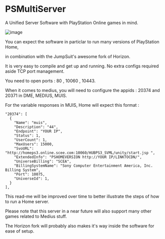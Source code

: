 # PSMultiServer
 A Unified Server Software with PlayStation Online games in mind.
 
![image](https://github.com/GitHubProUser67/PSMultiServer/assets/127040195/b4c10194-5e0f-4822-9987-7fd20106fd6b)
 
 You can expect the software in particlar to run many versions of PlayStation Home,
 
 in combination with the JumpSuit's awesome fork of Horizon.
 
 It is very easy to compile and get up and running. No extra configs required aside TCP port management.
 
 You need to open ports : 80 , 10060 , 10443.
 
 When it comes to medius, you will need to configure the appids : 20374 and 20371 in DME, MEDIUS, MUIS.
 
 For the variable responses in MUIS, Home will expect this format :
 
 	"20374": [
      {
        "Name": "muis",
        "Description": "44",
        "Endpoint": "YOUR IP",
        "Status": 1,        
        "UserCount": 1,
        "MaxUsers": 15000,
		"SvoURL": "http://homeps3.online.scee.com:10060/HUBPS3_SVML/unity/start.jsp ",
        "ExtendedInfo": "PSHOMEVERSION http://YOUR IP/LINKTOCDN/",
		"UniverseBilling": "SCEA",
		"BillingSystemName": "Sony Computer Entertainment America, Inc. Billing System",
        "Port": 10075,
        "UniverseId": 1,
      }
    ],

This read-me will be improved over time to better illustrate the steps of how to run a Home server.

Please note that this server in a near future will also support many other games related to Medius stuff.

The Horizon fork will probably also makes it's way inside the software for ease of setup.

